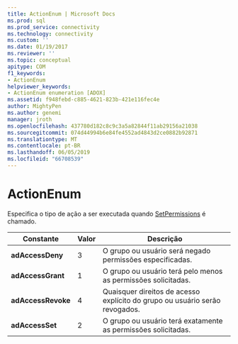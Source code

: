 ```yaml
---
title: ActionEnum | Microsoft Docs
ms.prod: sql
ms.prod_service: connectivity
ms.technology: connectivity
ms.custom: ''
ms.date: 01/19/2017
ms.reviewer: ''
ms.topic: conceptual
apitype: COM
f1_keywords:
- ActionEnum
helpviewer_keywords:
- ActionEnum enumeration [ADOX]
ms.assetid: f948febd-c885-4621-823b-421e116fec4e
author: MightyPen
ms.author: genemi
manager: jroth
ms.openlocfilehash: 437780d182c8c9c3a5a82844f11ab29156a21038
ms.sourcegitcommit: 074d44994b6e84fe4552ad4843d2ce0882b92871
ms.translationtype: MT
ms.contentlocale: pt-BR
ms.lasthandoff: 06/05/2019
ms.locfileid: "66708539"
---
```

# <a name="actionenum"></a>ActionEnum
Especifica o tipo de ação a ser executada quando [SetPermissions](../../../ado/reference/adox-api/setpermissions-method-adox.md) é chamado.  
  
|Constante|Valor|Descrição|  
|--------------|-----------|-----------------|  
|**adAccessDeny**|3|O grupo ou usuário será negado permissões especificadas.|  
|**adAccessGrant**|1|O grupo ou usuário terá pelo menos as permissões solicitadas.|  
|**adAccessRevoke**|4|Quaisquer direitos de acesso explícito do grupo ou usuário serão revogados.|  
|**adAccessSet**|2|O grupo ou usuário terá exatamente as permissões solicitadas.|
